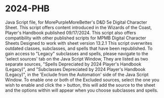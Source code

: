 # 2024-PHB
Java Script file, for MorePurpleMoreBetter's D&amp;D 5e Digital Character Sheet.
This script offers content introduced in the Wizards of the Coast, Player's Handbook published 09/17/2024.
This script also offers compatibility with other published scripts for MPMB Digital Character Sheets Designed to work with sheet version 13.2.1
This script overwrites outdated classes, subclasses, and spells that have been republished.
To gain access to "Legacy" subclasses and spells, please navigate to the 'select sources' tab on the Java Script Window, They are listed as two separate sources, "Spells Depreciated by 2024 Player's Handbook (Legacy)", and "Subclasses Depreciated by 2024 Player's Handbook (Legacy)", in the 'Exclude from the Automation' side of the Java Script Window. To enable one or both of the Excluded sources, select the one you wish to enable and click the > button, this will add the source to the sheet and the options within will appear when you choose subclasses and spells.
